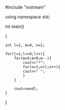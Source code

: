 #include "iostream"
  
using namespace std;

int main()

{

	int l=1, m=9, n=1;  
      
    for(l=1;l<=9;l++){
      	for(m=9;m>0;m--){
		    cout<<"*";
		  	for(n=1;n<l;n++){
		  	cout<<" ";	
			}	
		}
               
		cout<<endl;
	}  

}
